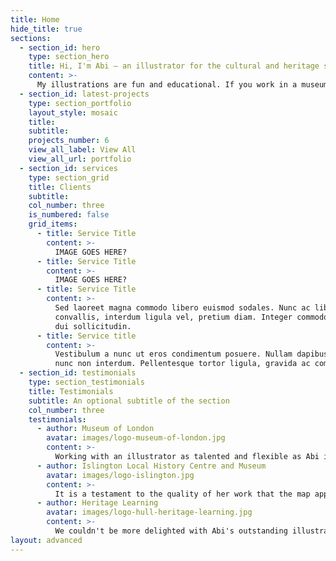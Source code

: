 ```yaml
---
title: Home
hide_title: true
sections:
  - section_id: hero
    type: section_hero
    title: Hi, I'm Abi – an illustrator for the cultural and heritage sectors
    content: >-
      My illustrations are fun and educational. If you work in a museum or gallery and you're thinking about your next project, [I'd love to chat](/contact).
  - section_id: latest-projects
    type: section_portfolio
    layout_style: mosaic
    title: 
    subtitle: 
    projects_number: 6
    view_all_label: View All
    view_all_url: portfolio
  - section_id: services
    type: section_grid
    title: Clients
    subtitle: 
    col_number: three
    is_numbered: false
    grid_items:
      - title: Service Title
        content: >-
          IMAGE GOES HERE?
      - title: Service Title
        content: >-
          IMAGE GOES HERE?
      - title: Service Title
        content: >-
          Sed laoreet magna commodo libero euismod sodales. Nunc ac libero
          convallis, interdum ligula vel, pretium diam. Integer commodo sem at
          dui sollicitudin.
      - title: Service title
        content: >-
          Vestibulum a nunc ut eros condimentum posuere. Nullam dapibus quis
          nunc non interdum. Pellentesque tortor ligula, gravida ac commodo eu.
  - section_id: testimonials
    type: section_testimonials
    title: Testimonials
    subtitle: An optional subtitle of the section
    col_number: three
    testimonials:
      - author: Museum of London
        avatar: images/logo-museum-of-london.jpg
        content: >-
          Working with an illustrator as talented and flexible as Abi is a joy.
      - author: Islington Local History Centre and Museum
        avatar: images/logo-islington.jpg
        content: >-
          It is a testament to the quality of her work that the map appeals to both children, who appreciate its playfulness, and adults who appreciate the accuracy of the map and quality of the illustrations.
      - author: Heritage Learning
        avatar: images/logo-hull-heritage-learning.jpg
        content: >-
          We couldn't be more delighted with Abi's outstanding illustrations.
layout: advanced
---
```

